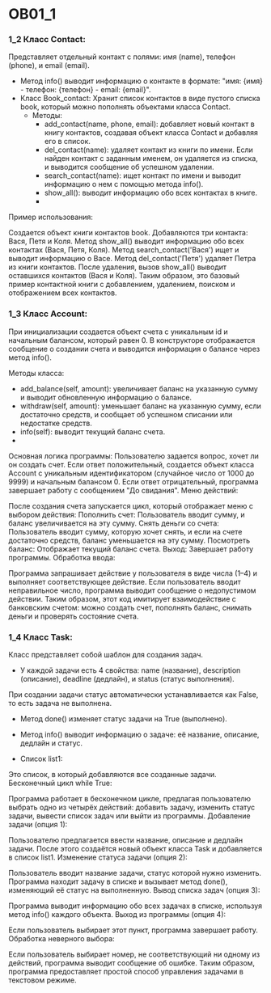 # OB01_1

### 1_2 Класс Contact:
Представляет отдельный контакт с полями: имя (name), телефон (phone), и email (email).
  - Метод info() выводит информацию о контакте в формате: "имя: {имя} - телефон: {телефон} - email: {email}".
- Класс Book_contact:
Хранит список контактов в виде пустого списка book, который можно пополнять объектами класса Contact.
  - Методы:
    - add_contact(name, phone, email): добавляет новый контакт в книгу контактов, создавая объект класса Contact и добавляя его в список.
    - del_contact(name): удаляет контакт из книги по имени. Если найден контакт с заданным именем, он удаляется из списка, и выводится сообщение об успешном удалении.
    - search_contact(name): ищет контакт по имени и выводит информацию о нем с помощью метода info().
    - show_all(): выводит информацию обо всех контактах в книге.
    - 
Пример использования:

Создается объект книги контактов book.
Добавляются три контакта: Вася, Петя и Коля.
Метод show_all() выводит информацию обо всех контактах (Вася, Петя, Коля).
Метод search_contact('Вася') ищет и выводит информацию о Васе.
Метод del_contact('Петя') удаляет Петра из книги контактов.
После удаления, вызов show_all() выводит оставшихся контактов (Вася и Коля).
Таким образом, это базовый пример контактной книги с добавлением, удалением, поиском и отображением всех контактов.


### 1_3 Класс Account:

При инициализации создается объект счета с уникальным id и начальным балансом, который равен 0.
В конструкторе отображается сообщение о создании счета и выводится информация о балансе через метод info().

Методы класса:
- add_balance(self, amount): увеличивает баланс на указанную сумму и выводит обновленную информацию о балансе.
- withdraw(self, amount): уменьшает баланс на указанную сумму, если достаточно средств, и сообщает об успешном списании или недостатке средств.
- info(self): выводит текущий баланс счета.
- 
Основная логика программы:
Пользователю задается вопрос, хочет ли он создать счет. Если ответ положительный, создается объект класса Account с уникальным идентификатором (случайное число от 1000 до 9999) и начальным балансом 0. Если ответ отрицательный, программа завершает работу с сообщением "До свидания".
Меню действий:

После создания счета запускается цикл, который отображает меню с выбором действия:
Пополнить счет: Пользователь вводит сумму, и баланс увеличивается на эту сумму.
Снять деньги со счета: Пользователь вводит сумму, которую хочет снять, и если на счете достаточно средств, баланс уменьшается на эту сумму.
Посмотреть баланс: Отображает текущий баланс счета.
Выход: Завершает работу программы.
Обработка ввода:

Программа запрашивает действие у пользователя в виде числа (1–4) и выполняет соответствующее действие.
Если пользователь вводит неправильное число, программа выводит сообщение о недопустимом действии.
Таким образом, этот код имитирует взаимодействие с банковским счетом: можно создать счет, пополнять баланс, снимать деньги и проверять состояние счета.

### 1_4 Класс Task:

Класс представляет собой шаблон для создания задач.
- У каждой задачи есть 4 свойства: name (название), description (описание), deadline (дедлайн), и status (статус выполнения).

При создании задачи статус автоматически устанавливается как False, то есть задача не выполнена.
- Метод done() изменяет статус задачи на True (выполнено).
- Метод info() выводит информацию о задаче: её название, описание, дедлайн и статус.

- Список list1:

Это список, в который добавляются все созданные задачи.
Бесконечный цикл while True:

Программа работает в бесконечном цикле, предлагая пользователю выбрать одно из четырёх действий: добавить задачу, изменить статус задачи, вывести список задач или выйти из программы.
Добавление задачи (опция 1):

Пользователю предлагается ввести название, описание и дедлайн задачи.
После этого создаётся новый объект класса Task и добавляется в список list1.
Изменение статуса задачи (опция 2):

Пользователь вводит название задачи, статус которой нужно изменить.
Программа находит задачу в списке и вызывает метод done(), изменяющий её статус на выполненную.
Вывод списка задач (опция 3):

Программа выводит информацию обо всех задачах в списке, используя метод info() каждого объекта.
Выход из программы (опция 4):

Если пользователь выбирает этот пункт, программа завершает работу.
Обработка неверного выбора:

Если пользователь выбирает номер, не соответствующий ни одному из действий, программа выводит сообщение об ошибке.
Таким образом, программа предоставляет простой способ управления задачами в текстовом режиме.

 
